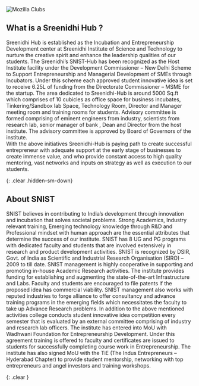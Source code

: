 <div class="container">
  <!--<div class="row">
    <div class="col-md-4">
      <a href="/activities/#vr-activity"><img src="/static/img/vr.gif" alt="VR" class="img-responsive"></a>
    </div>
    <div class="col-md-8">
      <h2 id="kings-college-london">What a Club can do: Build a virtual version of your reality</h2>
      <p>
        Get your club together to build your own Virtual Reality experience with A-frame, in less than an hour.
      </p>
      <p>
        <a href="/activities/#vr-activity">Find out how your club can start building open source VR on the web -></a>
      </p>
    </div>
  </div>
 -->
</div>

<div class="home-about">
  <div class="container">
    <div class="row">
     <div class="col-md-3">
        <img src="/static/img/clubs-home.svg" alt="Mozilla Clubs" class="img-responsive">
      </div>
   
     
     
     
 <div class="col-md-9">
        <h2 id="what-is-a-mozilla-campus-club">What is a Sreenidhi Hub ?</h2>
        <p>
          Sreenidhi Hub is established as the Incubation and Entrepreneurship Development center at Sreenidhi Institute of Science and Technology to nurture the creative spirit and enhance the leadership qualities of our students. The Sreenidhi’s SNIST-Hub has been recognized as the Host Institute facility under the Development Commissioner – New Delhi Scheme to Support Entrepreneurship and Managerial Development of SMEs through Incubators. Under this scheme each approved student innovative idea is set to receive 6.25L of funding from the Directorate Commissioner – MSME for the startup.  The area dedicated to Sreenidhi-Hub is around 5000 Sq.ft which comprises of 10 cubicles as office space for business incubates, Tinkering/Sandbox lab Space, Technology Room, Director and Manager meeting room and training rooms for students.  Advisory committee is formed comprising of eminent engineers from industry, scientists from research lab, senior manager of bank , Dean and Director from the host institute. The advisory committee is approved by Board of Governors of the institute. 
<br>
With the above initiatives Sreenidhi-Hub is paying path to create successful entrepreneur with adequate support at the early stage of businesses to create immense value, and who provide constant access to high quality mentoring, vast networks and inputs on strategy as well as execution to our students.
        </p>
       <!-- <p class="about muted">Not based on a University or College Campus but want to start a club? <a href="https://learning.mozilla.org/clubs">Check out the Mozilla Clubs page</a>.</p>
-->
      </div>
    </div>
  </div>
</div>

{: .clear .hidden-sm-down}
&nbsp;

<div class="container">
  <div class="action">
    <h2>About SNIST</h2>
    <p>SNIST believes in contributing to India’s development through innovation and incubation that solves societal problems. Strong Academics, Industry relevant training, Emerging technology knowledge through R&D and Professional mindset with human approach are the essential attributes that determine the success of our institute. SNIST has 8 UG and PG programs with dedicated faculty and students that are involved extensively in research and product development activities. SNIST is recognized by DSIR, Govt. of India as Scientific and Industrial Research Organisation (SIRO) – 2009 to till date. SNIST management is highly cooperative in supporting and promoting in-house Academic Research activities. The institute provides funding for establishing and augmenting the state-of-the-art Infrastructure and Labs. Faculty and students are encouraged to file patents if the proposed idea has commercial viability. SNIST management also works with reputed industries to forge alliance to offer consultancy and advance training programs in the emerging fields which necessitates the faculty to take up Advance Research problems. In addition to the above mentioned activities college conducts student innovative idea competition every semester that is evaluated by an external committee comprising of industry and research lab officers. The institute has entered into MoU with Wadhwani Foundation for Entrepreneurship Development. Under this agreement training is offered to faculty and certificates are issued to students for successfully completing course work in Entrepreneurship. The institute has also signed MoU with the TiE (The Indus Entrepreneurs – Hyderabad Chapter) to provide student mentorship, networking with top entrepreneurs and angel investors and training workshops.</p>
    <!--
    <p>
      <a href="/connect/">Check to see if your school has a Campus Club.</a>
    </p>
    <p>
      <a class="btn btn-primary btn-lg" href="https://docs.google.com/forms/d/e/1FAIpQLSdKYZV3xeaIkdHyeZaZNiddF0kpRMBb-Mjb70y0HShaTXc4cg/viewform" role="button">Apply to register a Club</a>
    </p>
  -->
  </div>
</div>

{: .clear }
&nbsp;




